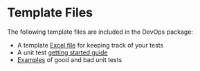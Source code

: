 # Template Files

The following template files are included in the DevOps package:

* A template [Excel file](https://github.com/br-automation-com/BnR-DevOps-Package/raw/main/Testing/Template%20Files/TestingTemplate.xlsm) for keeping track of your tests
* A unit test [getting started guide](https://github.com/br-automation-com/BnR-DevOps-Package/raw/main/Testing/Template%20Files/Unit%20Test%20Guide.pdf)
* [Examples](https://github.com/br-automation-com/BnR-DevOps-Package/tree/main/Testing/Template%20Files/Unit%20Test%20Examples) of good and bad unit tests
